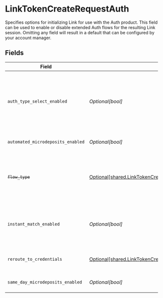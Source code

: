 # LinkTokenCreateRequestAuth

Specifies options for initializing Link for use with the Auth product. This field can be used to enable or disable extended Auth flows for the resulting Link session. Omitting any field will result in a default that can be configured by your account manager.


## Fields

| Field                                                                                                                                                                                                                                                                         | Type                                                                                                                                                                                                                                                                          | Required                                                                                                                                                                                                                                                                      | Description                                                                                                                                                                                                                                                                   |
| ----------------------------------------------------------------------------------------------------------------------------------------------------------------------------------------------------------------------------------------------------------------------------- | ----------------------------------------------------------------------------------------------------------------------------------------------------------------------------------------------------------------------------------------------------------------------------- | ----------------------------------------------------------------------------------------------------------------------------------------------------------------------------------------------------------------------------------------------------------------------------- | ----------------------------------------------------------------------------------------------------------------------------------------------------------------------------------------------------------------------------------------------------------------------------- |
| `auth_type_select_enabled`                                                                                                                                                                                                                                                    | *Optional[bool]*                                                                                                                                                                                                                                                              | :heavy_minus_sign:                                                                                                                                                                                                                                                            | Specifies whether Auth Type Select is enabled for the Link session, allowing the end user to choose between linking instantly or manually prior to selecting their financial institution. Note that this can only be true if `same_day_microdeposits_enabled` is set to true. |
| `automated_microdeposits_enabled`                                                                                                                                                                                                                                             | *Optional[bool]*                                                                                                                                                                                                                                                              | :heavy_minus_sign:                                                                                                                                                                                                                                                            | Specifies whether the Link session is enabled for the Automated Micro-deposits flow.                                                                                                                                                                                          |
| ~~`flow_type`~~                                                                                                                                                                                                                                                               | [Optional[shared.LinkTokenCreateRequestAuthFlowType]](undefined/models/shared/linktokencreaterequestauthflowtype.md)                                                                                                                                                          | :heavy_minus_sign:                                                                                                                                                                                                                                                            | : warning: ** DEPRECATED **: This will be removed in a future release, please migrate away from it as soon as possible.<br/><br/>This field has been deprecated in favor of `auth_type_select_enabled`.                                                                       |
| `instant_match_enabled`                                                                                                                                                                                                                                                       | *Optional[bool]*                                                                                                                                                                                                                                                              | :heavy_minus_sign:                                                                                                                                                                                                                                                            | Specifies whether the Link session is enabled for the Instant Match flow. As of November 2022, Instant Match will be enabled by default. Instant Match can be disabled by setting this field to `false`.                                                                      |
| `reroute_to_credentials`                                                                                                                                                                                                                                                      | [Optional[shared.LinkTokenCreateRequestAuthRerouteToCredentials]](undefined/models/shared/linktokencreaterequestauthreroutetocredentials.md)                                                                                                                                  | :heavy_minus_sign:                                                                                                                                                                                                                                                            | Specifies what type of Reroute to Credentials pane should be used in the Link session for the Same Day Micro-deposits flow.                                                                                                                                                   |
| `same_day_microdeposits_enabled`                                                                                                                                                                                                                                              | *Optional[bool]*                                                                                                                                                                                                                                                              | :heavy_minus_sign:                                                                                                                                                                                                                                                            | Specifies whether the Link session is enabled for the Same Day Micro-deposits flow.                                                                                                                                                                                           |